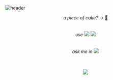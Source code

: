 ![header](https://capsule-render.vercel.app/api?type=transparent&color=000000&height=150&section=header&text=Cookie%20Yoon&fontSize=70&fontColor=e3dbeb)

<p align="center">
 <i>a piece of cake? → </i>
 <a href = "https://cookie-yoon.github.io" target = "_blank">🍰</a><br><br><br>
 <i>use  </i>
  <a href = "python"><img src = "https://img.shields.io/badge/-Python-3776AB?logo=python&logoColor=FFD43B&style=for-the-badge"></a>
  <a href = "C"><img src = "https://img.shields.io/badge/-C-grey?logo=C&logoColor=A8B9CC&style=for-the-badge"></a>
  <br><br><br>
 <i>ask me in  </i>
  <a href = "mailto:my.cookie.yoon@gmail.com" target = "_blank"><img src = "https://img.shields.io/badge/-my.cookie.yoon@gmail.com-EA4335?logo=Gmail&logoColor=white&style=for-the-badge"></a>
</p>
<br><br>
<div align="center">
    <img src="https://github-readme-stats.vercel.app/api?username=cookie-yoon&show_icons=true&theme=vue">
</div>

<!--
**cookie-yoon/cookie-yoon** is a ✨ _special_ ✨ repository because its `README.md` (this file) appears on your GitHub profile.

Here are some ideas to get you started:

- 🔭 I’m currently working on ...
- 🌱 I’m currently learning ...
- 👯 I’m looking to collaborate on ...
- 🤔 I’m looking for help with ...
- 💬 Ask me about ...
- 📫 How to reach me: ...
- 😄 Pronouns: ...
- ⚡ Fun fact: ...
-->
